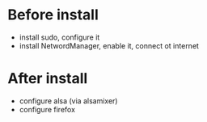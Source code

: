 # Before install
- install sudo, configure it
- install NetwordManager, enable it, connect ot internet

# After install
- configure alsa (via alsamixer)
- configure firefox
